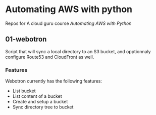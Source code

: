 # Automating AWS with python

Repos for A cloud guru course *Automating AWS with Python*

## 01-webotron

Script that will sync a local directory to an S3 bucket, and opptionnaly configure Route53 
and CloudFront as well.

### Features

Webotron currently has the following features:

- List bucket
- List content of a bucket
- Create and setup a bucket
- Sync directory tree to bucket
